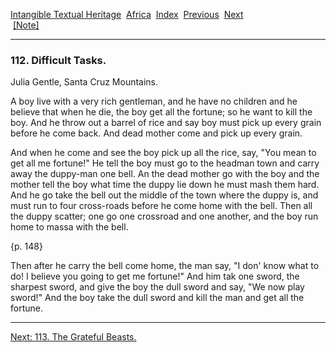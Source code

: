 [Intangible Textual Heritage](../../index)  [Africa](../index) 
[Index](index)  [Previous](jas111)  [Next](jas113)   
 [\[Note\]](jas112n)

------------------------------------------------------------------------

### 112. Difficult Tasks.

Julia Gentle, Santa Cruz Mountains.

A boy live with a very rich gentleman, and he have no children and he
believe that when he die, the boy get all the fortune; so he want to
kill the boy. And he throw out a barrel of rice and say boy must pick up
every grain before he come back. And dead mother come and pick up every
grain.

And when he come and see the boy pick up all the rice, say, "You mean to
get all me fortune!" He tell the boy must go to the headman town and
carry away the duppy-man one bell. An the dead mother go with the boy
and the mother tell the boy what time the duppy lie down he must mash
them hard. And he go take the bell out the middle of the town where the
duppy is, and must run to four cross-roads before he come home with the
bell. Then all the duppy scatter; one go one crossroad and one another,
and the boy run home to massa with the bell.

{p. 148}

Then after he carry the bell come home, the man say, "I don' know what
to do! I believe you going to get me fortune!" And him tak one sword,
the sharpest sword, and give the boy the dull sword and say, "We now
play sword!" And the boy take the dull sword and kill the man and get
all the fortune.

------------------------------------------------------------------------

[Next: 113. The Grateful Beasts.](jas113)
